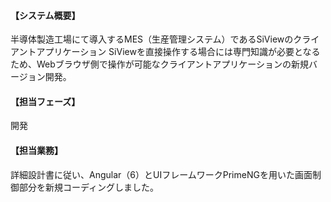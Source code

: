 #### 【システム概要】

半導体製造工場にて導入するMES（生産管理システム）であるSiViewのクライアントアプリケーション
SiViewを直接操作する場合には専門知識が必要となるため、Webブラウザ側で操作が可能なクライアントアプリケーションの新規バージョン開発。

#### 【担当フェーズ】

開発

#### 【担当業務】

詳細設計書に従い、Angular（6）とUIフレームワークPrimeNGを用いた画面制御部分を新規コーディングしました。
